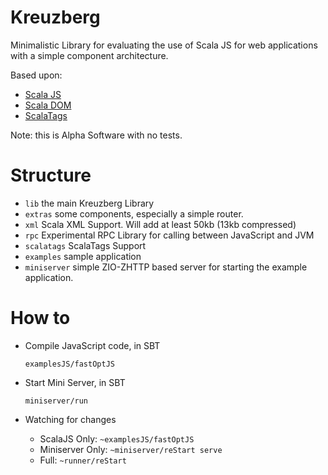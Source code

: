 # Kreuzberg

Minimalistic Library for evaluating the use of Scala JS for web applications with a simple component architecture.

Based upon:

- [Scala JS](https://www.scala-js.org/)
- [Scala DOM](https://scala-js.github.io/scala-js-dom/)
- [ScalaTags](https://github.com/com-lihaoyi/scalatags)

Note: this is Alpha Software with no tests.

# Structure

- `lib` the main Kreuzberg Library
- `extras` some components, especially a simple router.
- `xml` Scala XML Support. Will add at least 50kb (13kb compressed)
- `rpc` Experimental RPC Library for calling between JavaScript and JVM
- `scalatags` ScalaTags Support
- `examples` sample application
- `miniserver` simple ZIO-ZHTTP based server for starting the example application.


# How to

- Compile JavaScript code, in SBT
  
  ```
  examplesJS/fastOptJS
  ```
- Start Mini Server, in SBT
  ```
  miniserver/run
  ```
- Watching for changes
  
  - ScalaJS Only: `~examplesJS/fastOptJS`
  - Miniserver Only: `~miniserver/reStart serve`
  - Full: `~runner/reStart`
